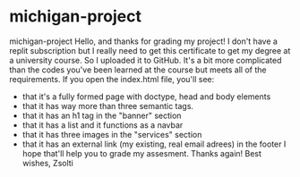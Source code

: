 # michigan-project
michigan-project
Hello, and thanks for grading my project!
I don't have a replit subscription but I really need to get this certificate to get my degree at a university course.
So I uploaded it to GitHub.
It's a bit more complicated than the codes you've been learned at the course but meets all of the requirements.
If you open the index.html file, you'll see:
  - that it's a fully formed page with doctype, head and body elements
  - that it has way more than three semantic tags.
  - that it has an h1 tag in the "banner" section
  - that it has a list and it functions as a navbar
  - that it has three images in the "services" section
  - that it has an external link (my existing, real email adrees) in the footer
I hope that'll help you to grade my assesment.
Thanks again!
Best wishes,
Zsolti
